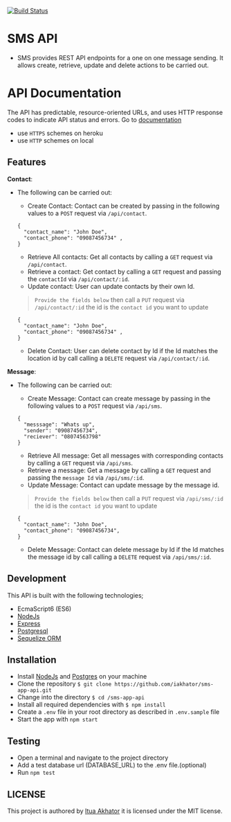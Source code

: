
[![Build Status](https://travis-ci.org/iakhator/sms-app-api.svg?branch=master)](https://travis-ci.org/iakhator/sms-app-api)

# SMS API

* SMS provides REST API endpoints for a one on one message sending. It allows create, retrieve, update and delete actions to be carried out.

# API Documentation
The API has predictable, resource-oriented URLs, and uses HTTP response codes to indicate API status and errors. Go to [documentation](https://sms-message-api.herokuapp.com/api-docs/)

- use `HTTPS` schemes on heroku
- use `HTTP` schemes on local

## Features

**Contact**:

- The following can be carried out:
  - Create Contact: Contact can be created by passing in the following values to a `POST` request via `/api/contact`.
  
  ``` 
  {
    "contact_name": "John Doe",
    "contact_phone": "09087456734" ,
  }
  ```

  - Retrieve All contacts: Get all contacts by calling a `GET` request via `/api/contact`.
  - Retrieve a contact: Get contact by calling a `GET` request and passing the `contactId` via `/api/contact/:id`.
  - Update contact: User can update contacts by their own Id.
  >`Provide the fields below` then call a `PUT` request via `/api/contact/:id`  the id is the `contact id` you want to update

  ``` 
  {
    "contact_name": "John Doe",
    "contact_phone": "09087456734" ,
  }
  ```

  - Delete Contact: User can delete contact by Id if the Id matches the location id by call calling a `DELETE` request via `/api/contact/:id`.

**Message**:

- The following can be carried out:
  - Create Message: Contact can create message by passing in the following values to a `POST` request via `/api/sms`.
  
  ``` 
  {
    "messsage": "Whats up",
    "sender": "09087456734",
    "reciever": "08074563798"
  }
  ```

  - Retrieve All message: Get all messages with corresponding contacts by calling a `GET` request via `/api/sms`.
  - Retrieve a message: Get a message by calling a `GET` request and passing the `message Id` via `/api/sms/:id`.
  - Update Message: Contact can update message by the message id.
  >`Provide the fields below` then call a `PUT` request via `/api/sms/:id`  the id is the `contact id` you want to update

  ``` 
  {
    "contact_name": "John Doe",
    "contact_phone": "09087456734",
  }
  ```

  - Delete Message: Contact can delete message by Id if the Id matches the message id by call calling a `DELETE` request via `/api/sms/:id`.

## Development
This API is built with the following technologies;

- EcmaScript6 (ES6)
- [NodeJs](https://nodejs.org)
- [Express](http://expressjs.com/)
- [Postgresql](https://www.postgresql.org/)
- [Sequelize ORM](http://docs.sequelizejs.com/en/v3/)

## Installation

- Install [NodeJs](https://nodejs.org/en/) and [Postgres](https://www.postgresql.org/) on your machine
- Clone the repository `$ git clone https://github.com/iakhator/sms-app-api.git`
- Change into the directory `$ cd /sms-app-api`
- Install all required dependencies with `$ npm install`
- Create a `.env` file in your root directory as described in `.env.sample` file
- Start the app with `npm start`

## Testing

- Open a terminal and navigate to the project directory 
- Add a test database url (DATABASE_URL) to the .env file.(optional)
- Run `npm test`

## LICENSE
 This project is authored by [Itua Akhator](https://github.com/iakhator) it is licensed under the MIT license.

